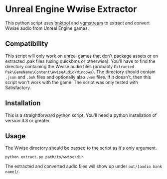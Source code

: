 # Unreal Engine Wwise Extractor
This python script uses [bnktool](https://github.com/blueglyph/bnktool) and [vgmstream](https://github.com/losnoco/vgmstream) to extract and convert Wwise audio from Unreal Engine games.

## Compatibility
This script will only work on unreal games that don't package assets or on extracted .pak files (using quickbms or otherwise).
You'll have to find the directory containing the Wwise audio files (probably `Extracted Pak\GameName\Content\WwiseAudio\Windows`).
The directory should contain `.json` and `.bnk` files and optionally also `.wem` files.
If it doesn't, then this script won't work with the game.
The script was only tested with Satisfactory.

## Installation
This is a straightforward python script. You'll need a python installation of version 3.8 or greater.

## Usage
The Wwise directory should be passed to the script as it's only argument.

```python extract.py path/to/wwise/dir```

The extracted and converted audio files will show up under `out/[audio bank name]/`.
